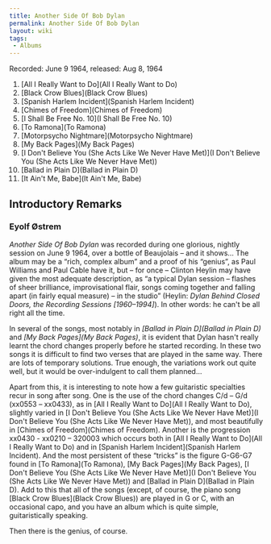 ```yaml
---
title: Another Side Of Bob Dylan
permalink: Another Side Of Bob Dylan
layout: wiki
tags:
 - Albums
---
```


Recorded: June 9 1964,
released: Aug 8, 1964

1.  [All I Really Want to Do](All I Really Want to Do)
2.  [Black Crow Blues](Black Crow Blues)
3.  [Spanish Harlem Incident](Spanish Harlem Incident)
4.  [Chimes of Freedom](Chimes of Freedom)
5.  [I Shall Be Free No. 10](I Shall Be Free No. 10)
6.  [To Ramona](To Ramona)
7.  [Motorpsycho Nightmare](Motorpsycho Nightmare)
8.  [My Back Pages](My Back Pages)
9.  [I Don't Believe You (She Acts Like We Never Have
    Met)](I Don't Believe You (She Acts Like We Never Have Met))
10. [Ballad in Plain D](Ballad in Plain D)
11. [It Ain't Me, Babe](It Ain't Me, Babe)

## Introductory Remarks

### Eyolf Østrem

_Another Side Of Bob Dylan_ was recorded during one glorious,
nightly session on June 9 1964, over a bottle of Beaujolais – and it
shows… The album may be a “rich, complex album” and a proof of his
“genius”, as Paul Williams and Paul Cable have it, but – for once –
Clinton Heylin may have given the most adequate description, as “a
typical Dylan session – flashes of sheer brilliance, improvisational
flair, songs coming together and falling apart (in fairly equal measure)
– in the studio” (Heylin: *Dylan Behind Closed Doors, the Recording
Sessions [1960–1994]*). In other words: he can't be all right all
the time.

In several of the songs, most notably in *[Ballad in Plain
D](Ballad in Plain D)* and *[My Back
Pages](My Back Pages)*, it is evident that Dylan hasn't
really learnt the chord changes properly before he started recording. In
these two songs it is difficult to find two verses that are played in
the same way. There are lots of temporary solutions. True enough, the
variations work out quite well, but it would be over-indulgent to call
them planned…

Apart from this, it is interesting to note how a few guitaristic
specialties recur in song after song. One is the use of the chord
changes C/d – G/d (xx0553 – xx0433), as in [All I Really Want to
Do](All I Really Want to Do), slightly varied in [I Don't
Believe You (She Acts Like We Never Have
Met)](I Don't Believe You (She Acts Like We Never Have Met)),
and most beautifully in [Chimes of
Freedom](Chimes of Freedom). Another is the progression
xx0430 - xx0210 – 320003 which occurs both in [All I Really Want to
Do](All I Really Want to Do) and in [Spanish Harlem
Incident](Spanish Harlem Incident). And the most persistent
of these “tricks” is the figure G-G6-G7 found in [To
Ramona](To Ramona), [My Back
Pages](My Back Pages), [I Don't Believe You (She Acts Like We
Never Have
Met)](I Don't Believe You (She Acts Like We Never Have Met))
and [Ballad in Plain D](Ballad in Plain D). Add to
this that all of the songs (except, of course, the piano song [Black
Crow Blues](Black Crow Blues)) are played in G or C, with an
occasional capo, and you have an album which is quite simple,
guitaristically speaking.

Then there is the genius, of course.
